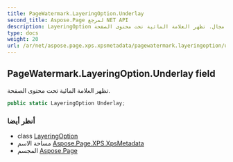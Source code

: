 ```yaml
---
title: PageWatermark.LayeringOption.Underlay
second_title: Aspose.Page لمرجع NET API
description: LayeringOption مجال. تظهر العلامة المائية تحت محتوى الصفحة.
type: docs
weight: 20
url: /ar/net/aspose.page.xps.xpsmetadata/pagewatermark.layeringoption/underlay/
---
```

## PageWatermark.LayeringOption.Underlay field

تظهر العلامة المائية تحت محتوى الصفحة.

```csharp
public static LayeringOption Underlay;
```

### أنظر أيضا

* class [LayeringOption](../)
* مساحة الاسم [Aspose.Page.XPS.XpsMetadata](../../pagewatermark.layeringoption/)
* المجسم [Aspose.Page](../../../)


